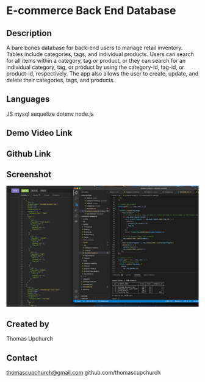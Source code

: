 # E-commerce Back End Database

## Description
A bare bones database for back-end users to manage retail inventory. Tables include categories, tags, and individual products. Users can search for all items within a category, tag or product, or they can search for an individual category, tag, or product by using the category-id, tag-id, or product-id, respectively. The app also allows the user to create, update, and delete their categories, tags, and products.

## Languages
JS
mysql
sequelize
dotenv
node.js

## Demo Video Link


## Github Link


## Screenshot
![screenshot](./assets/screenshot.png)

## Created by
Thomas Upchurch

## Contact
thomascupchurch@gmail.com
github.com/thomascupchurch


